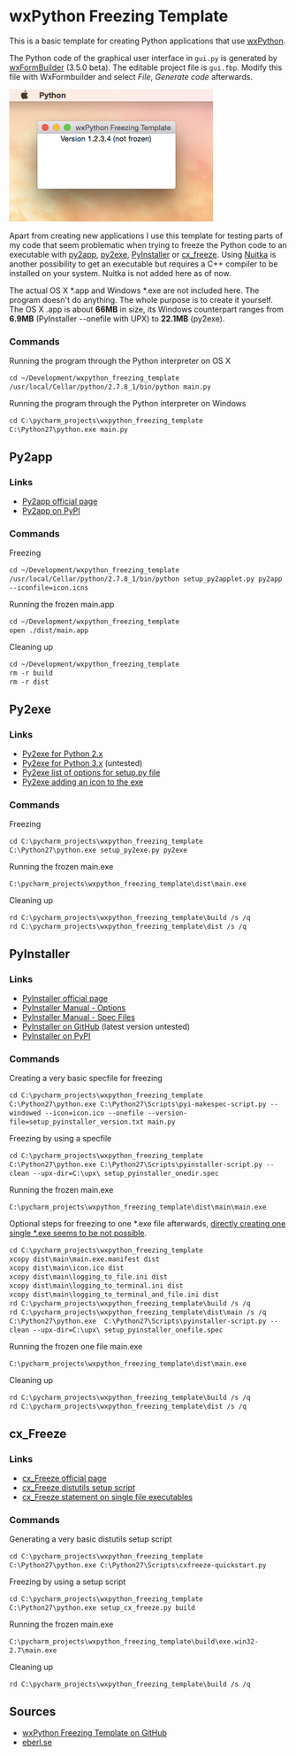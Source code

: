 wxPython Freezing Template
==========================

This is a basic template for creating Python applications that use [wxPython](http://wxpython.org).

The Python code of the graphical user interface in ``gui.py`` is generated by [wxFormBuilder](http://sourceforge.net/projects/wxformbuilder/) (3.5.0 beta). The editable project file is ``gui.fbp``. Modify this file with WxFormbuilder and select *File*, *Generate code* afterwards.

![Screenshot of Py2app Wx Template on OS X 10.10.2](screenshot.png "Screenshot of Py2app Wx Template on OS X 10.10.2")

Apart from creating new applications I use this template for testing parts of my code that seem problematic when trying to freeze the Python code to an executable with [py2app](http://pythonhosted.org/py2app/), [py2exe](http://www.py2exe.org/), [PyInstaller](http://pythonhosted.org/PyInstaller/) or [cx_freeze](http://cx-freeze.sourceforge.net/).
Using [Nuitka](http://nuitka.net/) is another possibility to get an executable but requires a C++ compiler to be installed on your system. Nuitka is not added here as of now.

The actual OS X \*.app and Windows \*.exe are not included here. The program doesn't do anything. The whole purpose is to create it yourself.
The OS X \.app is about **66MB** in size, its Windows counterpart ranges from **6.9MB** (PyInstaller --onefile with UPX) to **22.1MB** (py2exe).


### Commands

Running the program through the Python interpreter on OS X

    cd ~/Development/wxpython_freezing_template
    /usr/local/Cellar/python/2.7.8_1/bin/python main.py

Running the program through the Python interpreter on Windows

    cd C:\pycharm_projects\wxpython_freezing_template
    C:\Python27\python.exe main.py


Py2app
------

### Links

- [Py2app official page](http://pythonhosted.org//py2app/)
- [Py2app on PyPI](https://pypi.python.org/pypi/py2app)


### Commands

Freezing

    cd ~/Development/wxpython_freezing_template
    /usr/local/Cellar/python/2.7.8_1/bin/python setup_py2applet.py py2app --iconfile=icon.icns

Running the frozen main.app

    cd ~/Development/wxpython_freezing_template
    open ./dist/main.app

Cleaning up

    cd ~/Development/wxpython_freezing_template
    rm -r build
    rm -r dist


Py2exe
------

### Links

- [Py2exe for Python 2.x](http://www.py2exe.org/)
- [Py2exe for Python 3.x](https://pypi.python.org/pypi/py2exe/) (untested)
- [Py2exe list of options for setup.py file](http://py2exe.org/index.cgi/ListOfOptions)
- [Py2exe adding an icon to the exe](http://www.py2exe.org/index.cgi/CustomIcons)


### Commands


Freezing

    cd C:\pycharm_projects\wxpython_freezing_template
    C:\Python27\python.exe setup_py2exe.py py2exe

Running the frozen main.exe

    C:\pycharm_projects\wxpython_freezing_template\dist\main.exe

Cleaning up

    rd C:\pycharm_projects\wxpython_freezing_template\build /s /q
    rd C:\pycharm_projects\wxpython_freezing_template\dist /s /q


PyInstaller
-----------

### Links

- [PyInstaller official page](http://pythonhosted.org/PyInstaller/)
- [PyInstaller Manual - Options](http://pythonhosted.org/PyInstaller/#options)
- [PyInstaller Manual - Spec Files](http://pythonhosted.org/PyInstaller/#using-spec-files)
- [PyInstaller on GitHub](https://github.com/pyinstaller/pyinstaller) (latest version untested)
- [PyInstaller on PyPI](https://pypi.python.org/pypi/PyInstaller/)


### Commands

Creating a very basic specfile for freezing

    cd C:\pycharm_projects\wxpython_freezing_template
    C:\Python27\python.exe C:\Python27\Scripts\pyi-makespec-script.py --windowed --icon=icon.ico --onefile --version-file=setup_pyinstaller_version.txt main.py

Freezing by using a specfile

    cd C:\pycharm_projects\wxpython_freezing_template
    C:\Python27\python.exe C:\Python27\Scripts\pyinstaller-script.py --clean --upx-dir=C:\upx\ setup_pyinstaller_onedir.spec

Running the frozen main.exe

    C:\pycharm_projects\wxpython_freezing_template\dist\main\main.exe

Optional steps for freezing to one \*.exe file afterwards, [directly creating one single \*.exe seems to be not possible](http://stackoverflow.com/questions/13146899/pyinstaller-runtime-error-r6034).

    cd C:\pycharm_projects\wxpython_freezing_template
    xcopy dist\main\main.exe.manifest dist
    xcopy dist\main\icon.ico dist
    xcopy dist\main\logging_to_file.ini dist
    xcopy dist\main\logging_to_terminal.ini dist
    xcopy dist\main\logging_to_terminal_and_file.ini dist
    rd C:\pycharm_projects\wxpython_freezing_template\build /s /q
    rd C:\pycharm_projects\wxpython_freezing_template\dist\main /s /q
    C:\Python27\python.exe  C:\Python27\Scripts\pyinstaller-script.py --clean --upx-dir=C:\upx\ setup_pyinstaller_onefile.spec

Running the frozen one file main.exe

    C:\pycharm_projects\wxpython_freezing_template\dist\main.exe

Cleaning up

    rd C:\pycharm_projects\wxpython_freezing_template\build /s /q
    rd C:\pycharm_projects\wxpython_freezing_template\dist /s /q

cx_Freeze
---------

### Links
- [cx\_Freeze official page](http://cx-freeze.sourceforge.net/)
- [cx\_Freeze distutils setup script](http://cx-freeze.readthedocs.org/en/latest/distutils.html)
- [cx\_Freeze statement on single file executables](http://cx-freeze.readthedocs.org/en/latest/faq.html#single-file-executables)


### Commands

Generating a very basic distutils setup script

    cd C:\pycharm_projects\wxpython_freezing_template
    C:\Python27\python.exe C:\Python27\Scripts\cxfreeze-quickstart.py

Freezing by using a setup script

    cd C:\pycharm_projects\wxpython_freezing_template
    C:\Python27\python.exe setup_cx_freeze.py build

Running the frozen main.exe

    C:\pycharm_projects\wxpython_freezing_template\build\exe.win32-2.7\main.exe

Cleaning up

    rd C:\pycharm_projects\wxpython_freezing_template\build /s /q


Sources
-------

- [wxPython Freezing Template on GitHub](https://github.com/geberl/wxpython_freezing_template)
- [eberl.se](http://www.eberl.se)